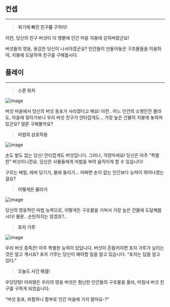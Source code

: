 ## 컨셉

---

> **위기에 빠진 친구를 구하라!**
> 

이런, 당신의 친구 버섯이 이 땡볕에 인간 마을 지붕에 갇혀버렸군요!

버섯들의 영웅, 용감한 당신이 나서야겠군요? 인간들이 만들어놓은 구조물들을 이용하여, 지붕에 도달하여 친구를 구해봅시다.

## 플레이

---

> **스폰 위치**
> 

![image](https://github.com/user-attachments/assets/6b5e3ff5-a7ba-414d-9464-a65bc4a7c774)


버섯 마을에서 당신의 버섯 동포가 사라졌다고 해요! 이런.. 어느 인간의 소행인진 몰라도, 마을에 찾아가보니 우리 버섯 친구가 안타깝게도… 가장 높은 건물의 지붕에 놓여져 있군요? 얼른 구해볼까요?

> **마법의 상호작용**
> 

![image](https://github.com/user-attachments/assets/70fdda7b-71cb-4da6-9650-0b4fb043a6b3)


손도 발도 없는 당신! 안타깝게도 버섯입니다. 그러나, 걱정마세요! 당신은 아주 “특별한” 버섯이니깐요. 당신은 사물들에게 마법을 부려 움직이게 할 수 있습니다!

<aside>

구르는 배럴, 레버 당기기, 물레 돌리기… 어쩌면 손이 없는 인간보다 능력이 뛰어나겠는 걸요?

</aside>

> **어떻게든 올라가**
> 

![image](https://github.com/user-attachments/assets/35a008f8-f9bf-4bb5-bccf-a944a162542e)


당신의 영웅적인 마법 능력으로, 어떻게든 구조물을 거쳐서 가장 높은 건물에 도달해봅시다! 물론.. 순탄하지는 않겠죠?..

> **포자 가루**
> 

![image](https://github.com/user-attachments/assets/a799f970-3ae2-4dc2-a6d2-0727d964325b)

우리 버섯 종족은! 아주 특별한 능력이 있답니다. 버섯이 흔들어지면 포자 가루가 날리는 것은 알고 계시죠? 포자 가루는 당신이 해야할 일을 알고 있습니다. “포자는 답을 알고 있다.”

> **오늘도 사건 해결!**
> 

우당당탕! 어찌됐든 우리의 영웅 버섯은 험난한 인간들의 구조물을 올라, 마침내 버섯 친구를 구하게 되었습니다. 

<aside>

“버섯 동포, 위험하니 함부로 인간 마을에 가지 말아요-?”

</aside>
